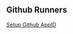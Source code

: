 ## Github Runners

[Setup Github AppID](https://docs.github.com/en/actions/hosting-your-own-runners/managing-self-hosted-runners-with-actions-runner-controller/authenticating-to-the-github-api)
